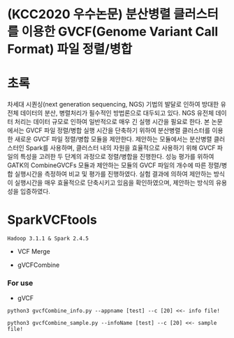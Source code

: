 # (KCC2020 우수논문) 분산병렬 클러스터를 이용한 GVCF(Genome Variant Call Format) 파일 정렬/병합

# 초록
차세대 시퀀싱(next generation sequencing, NGS) 기법의 발달로 인하여 방대한 유전체 데이터의 분산, 병렬처리가 필수적인 방법론으로 대두되고 있다. NGS 유전체 데이터 처리는 데이터 규모로 인하여 일반적으로 매우 긴 실행 시간을 필요로 한다. 본 논문에서는 GVCF 파일 정렬/병합 실행 시간을 단축하기 위하여 분산병렬 클러스터를 이용한 새로운 GVCF 파일 정렬/병합 모듈을 제안한다. 제안하는 모듈에서는 분산병렬 클러스터인 Spark를 사용하며, 클러스터 내의 자원을 효율적으로 사용하기 위해 GVCF 파일의 특성을 고려한 두 단계의 과정으로 정렬/병합을 진행한다. 성능 평가를 위하여 GATK의 CombineGVCFs 모듈과 제안하는 모듈의 GVCF 파일의 개수에 따른 정렬/병합 실행시간을 측정하여 비교 및 평가를 진행하였다. 실험 결과에 의하여 제안하는 방식이 실행시간을 매우 효율적으로 단축시키고 있음을 확인하였으며, 제안하는 방식의 유용성을 입증하였다.


# SparkVCFtools

``Hadoop 3.1.1 & Spark 2.4.5``

* VCF Merge

* gVCFCombine

### **For use**

* gVCF

``python3 gvcfCombine_info.py --appname [test] --c [20] <<- info file!``

``python3 gvcfCombine_sample.py --infoName [test] --c [20] <<- sample file!``
